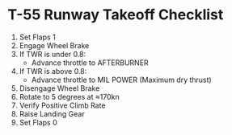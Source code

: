 # T-55 Runway Takeoff Checklist

1. Set Flaps 1
2. Engage Wheel Brake
3. If TWR is under 0.8:
    - Advance throttle to AFTERBURNER
4. If TWR is above 0.8:
    - Advance throttle to MIL POWER (Maximum dry thrust)
5. Disengage Wheel Brake
6. Rotate to 5 degrees at ≈170kn
7. Verify Positive Climb Rate
8. Raise Landing Gear
9. Set Flaps 0

<br>
